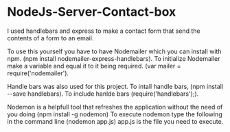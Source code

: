 # NodeJs-Server-Contact-box
I used handlebars and express to make a contact form that send the contents of a form to an email. 

To use this yourself you have to have Nodemailer which you can install with npm. (npm install nodemailer-express-handlebars).
To initialize Nodemailer make a variable and equal it to it being required. (var mailer = require('nodemailer').

Handle bars was also used for this project. To intall handle bars, (npm install --save handlebars).
To include hanlde bars (require('handlebars');).

Nodemon is a helpfull tool that refreshes the application without the need of you doing (npm install -g nodemon)
To execute nodemon type the following in the command line (nodemon app.js) app.js is the file you need to execute.

